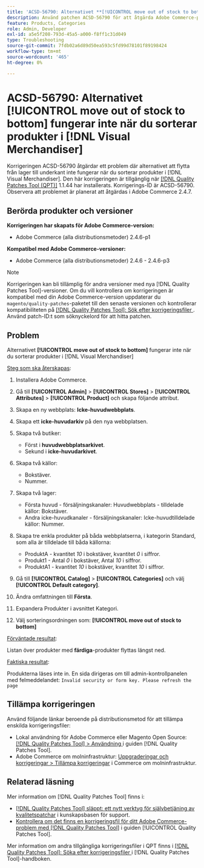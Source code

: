 ```yaml
---
title: 'ACSD-56790: Alternativet **[!UICONTROL move out of stock to bottom]*** fungerar inte när du sorterar produkter i  [!DNL Visual Merchandiser]'
description: Använd patchen ACSD-56790 för att åtgärda Adobe Commerce-problemet där alternativet för att gå från lager till botten inte fungerar när du sorterar produkter i Visual Merchandiser.
feature: Products, Categories
role: Admin, Developer
exl-id: a5e5f208-793d-45a5-a000-f8ff1c31d049
type: Troubleshooting
source-git-commit: 7fdb02a6d89d50ea593c5fd99d78101f89198424
workflow-type: tm+mt
source-wordcount: '465'
ht-degree: 0%

---
```


# ACSD-56790: Alternativet **[!UICONTROL move out of stock to bottom]** fungerar inte när du sorterar produkter i [!DNL Visual Merchandiser]

Korrigeringen ACSD-56790 åtgärdar ett problem där alternativet att flytta från lager till underkant inte fungerar när du sorterar produkter i [!DNL Visual Merchandiser]. Den här korrigeringen är tillgänglig när [[!DNL Quality Patches Tool (QPT)]](https://experienceleague.adobe.com/sv/docs/commerce-operations/tools/quality-patches-tool/quality-patches-tool-to-self-serve-quality-patches) 1.1.44 har installerats. Korrigerings-ID är ACSD-56790. Observera att problemet är planerat att åtgärdas i Adobe Commerce 2.4.7.

## Berörda produkter och versioner

**Korrigeringen har skapats för Adobe Commerce-version:**

* Adobe Commerce (alla distributionsmetoder) 2.4.6-p1

**Kompatibel med Adobe Commerce-versioner:**

* Adobe Commerce (alla distributionsmetoder) 2.4.6 - 2.4.6-p3

>[!NOTE]
>
>Korrigeringen kan bli tillämplig för andra versioner med nya [!DNL Quality Patches Tool]-versioner. Om du vill kontrollera om korrigeringen är kompatibel med din Adobe Commerce-version uppdaterar du `magento/quality-patches`-paketet till den senaste versionen och kontrollerar kompatibiliteten på [[!DNL Quality Patches Tool]: Sök efter korrigeringsfiler ](https://experienceleague.adobe.com/tools/commerce-quality-patches/index.html?lang=sv-SE). Använd patch-ID:t som söknyckelord för att hitta patchen.

## Problem

Alternativet **[!UICONTROL move out of stock to bottom]** fungerar inte när du sorterar produkter i [!DNL Visual Merchandiser]

<u>Steg som ska återskapas</u>:

1. Installera Adobe Commerce.
1. Gå till **[!UICONTROL Admin]** > **[!UICONTROL Stores]** > **[!UICONTROL Attributes]** > **[!UICONTROL Product]** och skapa följande attribut.
1. Skapa en ny webbplats: **Icke-huvudwebbplats**.
1. Skapa ett **icke-huvudarkiv** på den nya webbplatsen.
1. Skapa två butiker:

   * Först i **huvudwebbplatsarkivet**.
   * Sekund i **icke-huvudarkivet**.

1. Skapa två källor:
   * Bokstäver.
   * Nummer.

1. Skapa två lager:
   * Första huvud - försäljningskanaler: Huvudwebbplats - tilldelade källor: Bokstäver.
   * Andra icke-huvudkanaler - försäljningskanaler: Icke-huvudtilldelade källor: Nummer.

1. Skapa tre enkla produkter på båda webbplatserna, i kategorin Standard, som alla är tilldelade till båda källorna:

   * ProduktA - kvantitet *10* i bokstäver, kvantitet *0* i siffror.
   * Produkt1 - Antal *0* i bokstäver, Antal *10* i siffror.
   * ProduktA1 - kvantitet *10* i bokstäver, kvantitet *10* i siffror.

1. Gå till **[!UICONTROL Catalog]** > **[!UICONTROL Categories]** och välj **[!UICONTROL Default category]**.
1. Ändra omfattningen till **Första**.
1. Expandera Produkter i avsnittet Kategori.
1. Välj sorteringsordningen som: **[!UICONTROL move out of stock to bottom]**

<u>Förväntade resultat</u>:

Listan över produkter med **färdiga**-produkter flyttas längst ned.

<u>Faktiska resultat</u>:

Produkterna läses inte in. En sida dirigeras om till admin-kontrollpanelen med felmeddelandet: `Invalid security or form key. Please refresh the page`

## Tillämpa korrigeringen

Använd följande länkar beroende på distributionsmetod för att tillämpa enskilda korrigeringsfiler:

* Lokal användning för Adobe Commerce eller Magento Open Source: [[!DNL Quality Patches Tool] > Användning ](/help/tools/quality-patches-tool/usage.md) i guiden [!DNL Quality Patches Tool].
* Adobe Commerce om molninfrastruktur: [Uppgraderingar och korrigeringar > Tillämpa korrigeringar](https://experienceleague.adobe.com/docs/commerce-cloud-service/user-guide/develop/upgrade/apply-patches.html?lang=sv-SE) i Commerce om molninfrastruktur.

## Relaterad läsning

Mer information om [!DNL Quality Patches Tool] finns i:

* [[!DNL Quality Patches Tool] släppt: ett nytt verktyg för självbetjäning av kvalitetspatchar](https://experienceleague.adobe.com/sv/docs/commerce-operations/tools/quality-patches-tool/quality-patches-tool-to-self-serve-quality-patches) i kunskapsbasen för support.
* [Kontrollera om det finns en korrigeringsfil för ditt Adobe Commerce-problem med  [!DNL Quality Patches Tool]](/help/tools/quality-patches-tool/patches-available-in-qpt/check-patch-for-magento-issue-with-magento-quality-patches.md) i guiden [!UICONTROL Quality Patches Tool].


Mer information om andra tillgängliga korrigeringsfiler i QPT finns i [[!DNL Quality Patches Tool]: Söka efter korrigeringsfiler ](https://experienceleague.adobe.com/tools/commerce-quality-patches/index.html?lang=sv-SE) i [!DNL Quality Patches Tool]-handboken.
